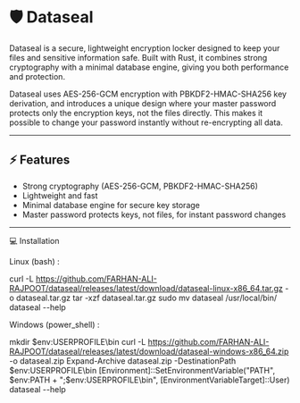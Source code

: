 # 🛡️ Dataseal

Dataseal is a secure, lightweight encryption locker designed to keep your files and sensitive information safe.
Built with Rust, it combines strong cryptography with a minimal database engine, giving you both performance and protection.

Dataseal uses AES-256-GCM encryption with PBKDF2-HMAC-SHA256 key derivation, and introduces a unique design where your master password protects only the encryption keys, not the files directly. This makes it possible to change your password instantly without re-encrypting all data.

---

## ⚡ Features
- Strong cryptography (AES-256-GCM, PBKDF2-HMAC-SHA256)
- Lightweight and fast
- Minimal database engine for secure key storage
- Master password protects keys, not files, for instant password changes

---

💻 Installation

Linux (bash) : 

curl -L https://github.com/FARHAN-ALI-RAJPOOT/dataseal/releases/latest/download/dataseal-linux-x86_64.tar.gz -o dataseal.tar.gz
tar -xzf dataseal.tar.gz
sudo mv dataseal /usr/local/bin/
dataseal --help

Windows (power_shell)  :

mkdir $env:USERPROFILE\bin
curl -L https://github.com/FARHAN-ALI-RAJPOOT/dataseal/releases/latest/download/dataseal-windows-x86_64.zip -o dataseal.zip
Expand-Archive dataseal.zip -DestinationPath $env:USERPROFILE\bin
[Environment]::SetEnvironmentVariable("PATH", $env:PATH + ";$env:USERPROFILE\bin", [EnvironmentVariableTarget]::User)
dataseal --help
